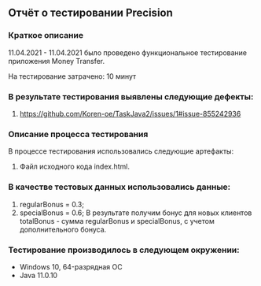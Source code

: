 ## Отчёт о тестировании Precision
### Краткое описание
11.04.2021 - 11.04.2021 было проведено функциональное тестирование приложения Money Transfer.

На тестирование затрачено: 10 минут

### В результате тестирования выявлены следующие дефекты:
1. https://github.com/Koren-oe/TaskJava2/issues/1#issue-855242936

### Описание процесса тестирования
В процессе тестирования использовались следующие артефакты:

1. Файл исходного кода index.html.

### В качестве тестовых данных использовались данные:

1. regularBonus = 0.3;
2. specialBonus = 0.6;
В результате получим бонус для новых клиентов totalBonus - сумма regularBonus и specialBonus, с учетом дополнительного бонуса.

### Тестирование производилось в следующем окружении:

* Windows 10, 64-разрядная ОС
* Java 11.0.10
